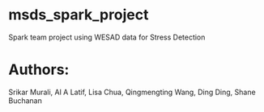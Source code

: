 # msds_spark_project
Spark team project using WESAD data for Stress Detection

# Authors:
Srikar Murali, Al A Latif, Lisa Chua, Qingmengting Wang, Ding Ding, Shane Buchanan
